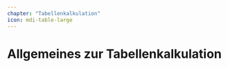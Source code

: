 ```yaml
---
chapter: "Tabellenkalkulation"
icon: mdi-table-large
---
```


# Allgemeines zur Tabellenkalkulation



<Features />
